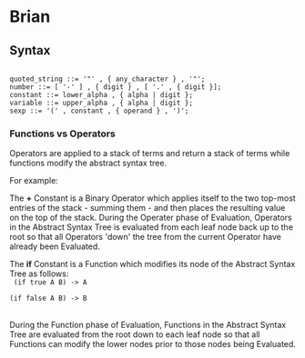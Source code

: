 # Brian

## Syntax

<code>
quoted_string ::= '"' , { any_character } , '"';  
number ::= [ '-' ] , { digit } , [ '.' , { digit }];  
constant ::= lower_alpha , { alpha | digit };  
variable ::= upper_alpha , { alpha | digit };  
sexp ::= '(' , constant , { operand } , ')';  
</code>  

### Functions vs Operators

Operators are applied to a stack of terms and return a stack of terms while functions modify the abstract syntax tree.

For example:  

The <b>+</b> Constant is a Binary Operator which applies itself to the two top-most entries of the stack - summing them - and then places the resulting value on the top of the stack. During the Operater phase of Evaluation, Operators in the Abstract Syntax Tree is evaluated from each leaf node back up to the root so that all Operators 'down' the tree from the current Operator have already been Evaluated.

The <b>if</b> Constant is a Function which modifies its node of the Abstract Syntax Tree as follows:  
<code>
    (if true A B) -> A  
    (if false A B) -> B  
</code>  
During the Function phase of Evaluation, Functions in the Abstract Syntax Tree are evaluated from the root down to each leaf node so that all Functions can modify the lower nodes prior to those nodes being Evaluated. 